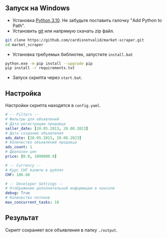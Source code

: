 ## Запуск на Windows

- Установка [Python 3.10](https://www.python.org/downloads/release/python-3100/). Не забудьте поставить галочку "Add Python to Path".
- Установить [git](https://git-scm.com/download/win) или напрямую скачать zip файл.

```bash
git clone https://github.com/cardisnotvalid/market-scraper.git
cd market_scraper
```

- Установка требуемых библиотек, запустите `install.bat`

```bash
python.exe -m pip install --upgrade pip
pip install -r requirements.txt
```

- Запуск скрипта через `start.bat`.

## Настройка

Настройки скрипта находятся в `config.yaml`.

```yaml
# -- Filters --
# Фильтры для объявлений
# Дата регистрации продавца
seller_date: [20.05.2013, 20.08.2023]
# Дата создание объявления
ads_date: [20.05.2013, 20.08.2023]
# Количество объявлений продавца
ads_count: 1
# Диапазон цен
price: [0.0, 1000000.0]

# -- Currency --
# Курс CHF валюты в рублях
CHF: 106.68

# -- Developer Settings --
# Отображение дополнительной информации в консоле
debug: True
# Количество потоков
max_concurrent_tasks: 10
```

## Результат

Скрипт сохраняет все объявления в папку `./output`.